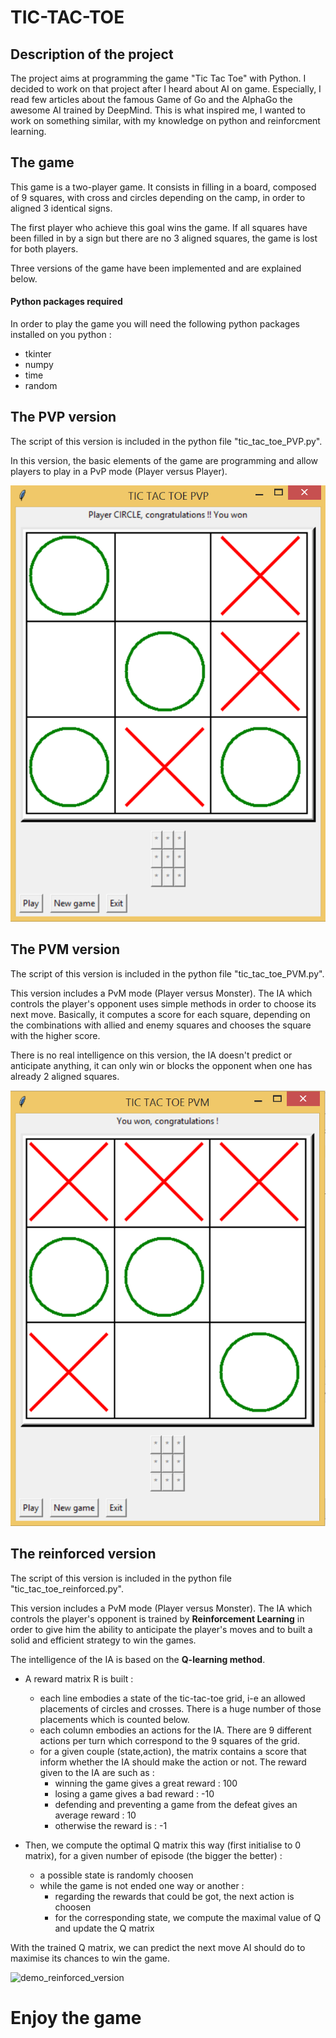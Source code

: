 # TIC-TAC-TOE

## Description of the project

The project aims at programming the game "Tic Tac Toe" with Python. I decided to work on that project after I heard about AI on game. Especially, I read few articles about the famous Game of Go and the AlphaGo the awesome AI trained by DeepMind. This is what inspired me, I wanted to work on something similar, with my knowledge on python and reinforcment learning.


## The game 

This game is a two-player game. It consists in filling in a board, composed of 9 squares, with cross and circles depending on the camp, in order to aligned 3 identical signs.

The first player who achieve this goal wins the game. If all squares have been filled in by a sign but there are no 3 aligned squares, the game is lost for both players.
 
Three versions of the game have been implemented and are explained below. 


#### Python packages required

In order to play the game you will need the following python packages installed on you python :
- tkinter
- numpy
- time
- random
 
## The PVP version

The script of this version is included in the python file "tic_tac_toe_PVP.py". 

In this version, the basic elements of the game are programming and allow players to play in a PvP mode (Player versus Player).

![demo_PvP_version](image/tic_tac_toe_PvP.PNG)

## The PVM version

The script of this version is included in the python file "tic_tac_toe_PVM.py".

This version includes a PvM mode (Player versus Monster). The IA which controls the player's opponent uses simple methods in order to choose its next move.
Basically, it computes a score for each square, depending on the combinations with allied and enemy squares and chooses the square with the higher score. 


There is no real intelligence on this version, the IA doesn't predict or anticipate anything, it can only win or blocks the opponent when one has already 2 aligned squares.

![demo_PvM_version](image/tic_tac_toe_PvM.PNG)



## The reinforced version

The script of this version is included in the python file "tic_tac_toe_reinforced.py".

This version includes a PvM mode (Player versus Monster). The IA which controls the player's opponent is trained by **Reinforcement Learning** in order to give him the ability to anticipate the player's moves and to built a solid and efficient strategy to win the games.

The intelligence of the IA is based on the **Q-learning method**. 
- A reward matrix R is built : 
    - each line embodies a state of the tic-tac-toe grid, i-e an allowed placements of circles and crosses. There is a huge number of those placements which is counted below.
    - each column embodies an actions  for the IA. There are 9 different actions per turn which correspond to the 9 squares of the grid.
    - for a given couple (state,action), the matrix contains a score that inform whether the IA should make the action or not. The reward given to the IA are such as :
        * winning the game gives a great reward : 100 
        * losing a game gives a bad reward : -10
        * defending and preventing a game from the defeat gives an average reward : 10
        * otherwise the reward is : -1
    

- Then, we compute the optimal Q matrix this way (first initialise to 0 matrix), for a given number of episode (the bigger the better) : 
    - a possible state is randomly choosen
    - while the game is not ended one way or another :
        - regarding the rewards that could be got, the next action is choosen
        - for the corresponding state, we compute the maximal value of Q and update the Q matrix


With the trained Q matrix, we can predict the next move AI should do to maximise its chances to win the game. 


![demo_reinforced_version](image/tic_tac_toe_reinforced.PNG)










# Enjoy the game 
